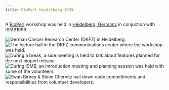 ```yaml
---
title: BioPerl Heidelberg 1999
---
```


A [BioPerl](bp:BioPerl "wikilink") workshop was held in [Heidelberg,
Germany](wp:Heidelberg,_Germany "wikilink") in conjuction with ISMB1999.

![German Cancer Research Center (DKFZ) in
Heidelberg.](Bioperl-Heidelberg-1999-5.jpg "fig:German Cancer Research Center (DKFZ) in Heidelberg.")
![The lecture hall in the DKFZ communications center where the workshop
was
held.](Bioperl-Heidelberg-1999-4.jpg "fig:The lecture hall in the DKFZ communications center where the workshop was held.")
![During a break, a side meeting is held to talk about features planned
for the next bioperl
release.](Bioperl-Heidelberg-1999-1.jpg "fig:During a break, a side meeting is held to talk about features planned for the next bioperl release.")
![During ISMB, an introduction meeting and planning session was held
with some of the
volunteers.](Bioperl-Heidelberg-1999-2.jpg "fig:During ISMB, an introduction meeting and planning session was held with some of the volunteers.")
![[Ewan Birney](bp:Ewan_Birney "wikilink") & [Steve
Chervitz](bp:Steve_Chervitz "wikilink") nail down code committments and
responsibilities from volunteer
developers.](Bioperl-Heidelberg-1999-3.jpg "fig:Ewan Birney & Steve Chervitz nail down code committments and responsibilities from volunteer developers.")
